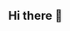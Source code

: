 ## Hi there 👋

<!--
**vkeziah/vkeziah** is a ✨ _special_ ✨ repository because its `README.md` (this file) appears on your GitHub profile.

Here are some ideas to get you started:

- 🔭 I’m currently working on ecommerce platform - Shopify, Bigcommerce, Spree
- 🌱 I’m currently learning React Native
- 👯 I’m looking to collaborate on Backend developement with Ruby on Rails 
- 💬 Ask me about Rails, Javascript, Stimulus, Turbo, Hotwire, React, Postgres, AWS, Api Implementation
- 📫 How to reach me: Email: kezy485@gmail.com
- 😄 Pronouns: Ratnakar
- ⚡ Fun fact: love to write code, learning new skills 
-->
